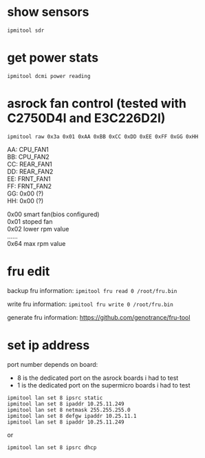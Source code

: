 # show sensors

`ipmitool sdr`

# get power stats

`ipmitool dcmi power reading`

# asrock fan control (tested with C2750D4I and E3C226D2I)

`ipmitool raw 0x3a 0x01 0xAA 0xBB 0xCC 0xDD 0xEE 0xFF 0xGG 0xHH`

AA: CPU_FAN1  
BB: CPU_FAN2  
CC: REAR_FAN1  
DD: REAR_FAN2  
EE: FRNT_FAN1  
FF: FRNT_FAN2  
GG: 0x00 (?)  
HH: 0x00 (?)  

0x00 smart fan(bios configured)  
0x01 stoped fan  
0x02 lower rpm value  
......  
0x64 max rpm value  

# fru edit

backup fru information: `ipmitool fru read 0 /root/fru.bin`

write fru information: `ipmitool fru write 0 /root/fru.bin`

generate fru information: https://github.com/genotrance/fru-tool

# set ip address

port number depends on board:

- 8 is the dedicated port on the asrock boards i had to test
- 1 is the dedicated port on the supermicro boards i had to test

```
ipmitool lan set 8 ipsrc static
ipmitool lan set 8 ipaddr 10.25.11.249
ipmitool lan set 8 netmask 255.255.255.0
ipmitool lan set 8 defgw ipaddr 10.25.11.1
ipmitool lan set 8 ipaddr 10.25.11.249
```

or

`ipmitool lan set 8 ipsrc dhcp`




